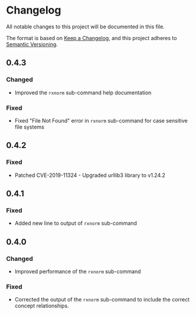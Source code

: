 # Changelog
All notable changes to this project will be documented in this file.

The format is based on [Keep a Changelog](https://keepachangelog.com/en/1.0.0/),
and this project adheres to [Semantic Versioning](https://semver.org/spec/v2.0.0.html).

## 0.4.3
### Changed
- Improved the `rxnorm` sub-command help documentation

### Fixed
- Fixed "File Not Found" error in `rxnorm` sub-command for case sensitive file systems

## 0.4.2
### Fixed
- Patched CVE-2019-11324 - Upgraded urllib3 library to v1.24.2

## 0.4.1
### Fixed
- Added new line to output of `rxnorm` sub-command

## 0.4.0
### Changed
- Improved performance of the `rxnorm` sub-command

### Fixed
- Corrected the output of the `rxnorm` sub-command to include the correct concept relationships.

